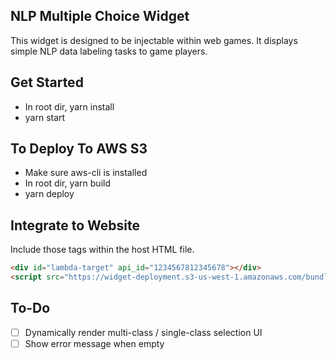 ## NLP Multiple Choice Widget

This widget is designed to be injectable within web games. It displays simple NLP data labeling tasks to game players.

## Get Started

- In root dir, yarn install
- yarn start

## To Deploy To AWS S3

- Make sure aws-cli is installed
- In root dir, yarn build
- yarn deploy

## Integrate to Website

Include those tags within the host HTML file.

```html
<div id="lambda-target" api_id="1234567812345678"></div>
<script src="https://widget-deployment.s3-us-west-1.amazonaws.com/bundle.js"></script>
```

## To-Do

- [ ] Dynamically render multi-class / single-class selection UI
- [ ] Show error message when empty
